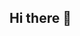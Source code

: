 ## Hi there 👋

<!--
**duda3105/duda3105** is a ✨ _special_ ✨ repository because its `README.md` (this file) appears on your GitHub profile.

Estou estudando na Alura
Estou me desenvolvendo na linguagem JavaScript
Utilizo esse espaço para minha organização e compartilhamento dos meu projetos desenvolvidos
